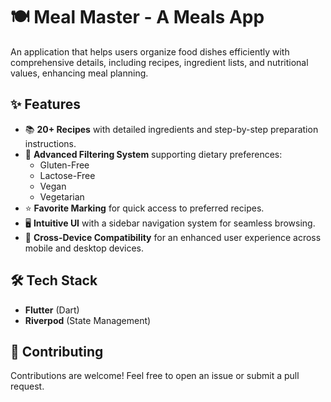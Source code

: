 # 🍽️ Meal Master - A Meals App

An application that helps users organize food dishes efficiently with comprehensive details, including recipes, ingredient lists, and nutritional values, enhancing meal planning.

## ✨ Features

- 📚 **20+ Recipes** with detailed ingredients and step-by-step preparation instructions.
- 🥗 **Advanced Filtering System** supporting dietary preferences:
  - Gluten-Free
  - Lactose-Free
  - Vegan
  - Vegetarian
- ⭐ **Favorite Marking** for quick access to preferred recipes.
- 🖥️ **Intuitive UI** with a sidebar navigation system for seamless browsing.
- 📱 **Cross-Device Compatibility** for an enhanced user experience across mobile and desktop devices.


## 🛠️ Tech Stack

- **Flutter** (Dart)
- **Riverpod** (State Management)


## 🤝 Contributing

Contributions are welcome! Feel free to open an issue or submit a pull request.
